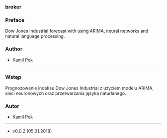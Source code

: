 ### broker

### Preface
Dow Jones Industrial forecast with using ARIMA, neural networks and natural language processing.

### Author
* [Kamil Pek](https://github.com/kamilpek)

---

### Wstęp
Prognozowanie indeksu Dow Jones Industrial z użyciem modelu ARIMA, sieci neuronowych oraz przetwarzania języka naturlanego.

### Autor
* [Kamil Pek](https://github.com/kamilpek)

---

* v0.0.2 (05.01.2018)
